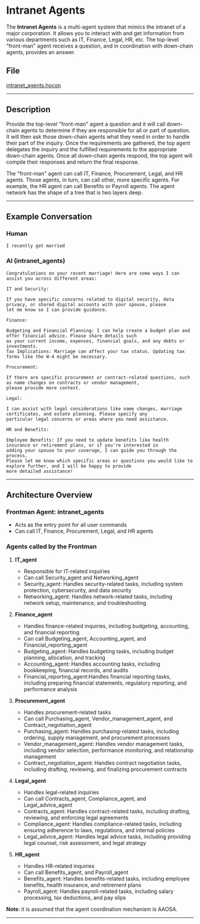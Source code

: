 # Intranet Agents

The **Intranet Agents** is a multi-agent system that mimics the intranet of a major corporation. It allows you to interact
with and get information from various departments such as IT, Finance, Legal, HR, etc. The top-level "front-man" agent
receives a question, and in coordination with down-chain agents, provides an answer.

## File

[intranet_agents.hocon](../../registries/intranet_agents.hocon)

---

## Description

Provide the top-level "front-man" agent a question and it will call down-chain agents to determine if they are responsible
for all or part of question. It will then ask those down-chain agents what they need in order to handle their part of the
inquiry. Once the requirements are gathered, the top agent delegates the inquiry and the fulfilled requirements to the
appropriate down-chain agents. Once all down-chain agents respond, the top agent will compile their responses and return
the final response.

The "front-man" agent can call IT, Finance, Procurement, Legal, and HR agents. Those agents, in turn, can call other,
more specific agents. For example, the HR agent can call Benefits or Payroll agents. The agent network has the shape of
a tree that is two layers deep.

---

## Example Conversation

### Human

```text
I recently got married
```

### AI (intranet_agents)

```text
Congratulations on your recent marriage! Here are some ways I can assist you across different areas:

IT and Security:

If you have specific concerns related to digital security, data privacy, or shared digital accounts with your spouse, please
let me know so I can provide guidance.

Finance:

Budgeting and Financial Planning: I can help create a budget plan and offer financial advice. Please share details such
as your current income, expenses, financial goals, and any debts or investments.
Tax Implications: Marriage can affect your tax status. Updating tax forms like the W-4 might be necessary.

Procurement:

If there are specific procurement or contract-related questions, such as name changes on contracts or vendor management,
please provide more context.

Legal:

I can assist with legal considerations like name changes, marriage certificates, and estate planning. Please specify any
particular legal concerns or areas where you need assistance.

HR and Benefits:

Employee Benefits: If you need to update benefits like health insurance or retirement plans, or if you're interested in
adding your spouse to your coverage, I can guide you through the process.
Please let me know which specific areas or questions you would like to explore further, and I will be happy to provide
more detailed assistance!
```

---

## Architecture Overview

### Frontman Agent: **intranet_agents**

- Acts as the entry point for all user commands
- Can call IT, Finance, Procurement, Legal, and HR agents

### Agents called by the Frontman

1. **IT_agent**
   - Responsible for IT-related inquiries
   - Can call Security_agent and Networking_agent
   - Security_agent: Handles security-related tasks, including system protection, cybersecurity, and data security
   - Networking_agent: Handles network-related tasks, including network setup, maintenance, and troubleshooting

2. **Finance_agent**
   - Handles finance-related inquiries, including budgeting, accounting, and financial reporting
   - Can call Budgeting_agent, Accounting_agent, and Financial_reporting_agent
   - Budgeting_agent: Handles budgeting tasks, including budget planning, allocation, and tracking
   - Accounting_agent: Handles accounting tasks, including bookkeeping, financial records, and audits
   - Financial_reporting_agent:Handles financial reporting tasks, including preparing financial statements, regulatory
   reporting, and performance analysis

3. **Procurement_agent**
   - Handles procurement-related tasks
   - Can call Purchasing_agent, Vendor_management_agent, and Contract_negotiation_agent
   - Purchasing_agent: Handles purchasing-related tasks, including ordering, supply management, and procurement processes
   - Vendor_management_agent: Handles vendor management tasks, including vendor selection, performance monitoring, and
   relationship management
   - Contract_negotiation_agent: Handles contract negotiation tasks, including drafting, reviewing, and finalizing
   procurement contracts

4. **Legal_agent**
   - Handles legal-related inquiries
   - Can call Contracts_agent, Compliance_agent, and Legal_advice_agent
   - Contracts_agent: Handles contract-related tasks, including drafting, reviewing, and enforcing legal agreements
   - Compliance_agent: Handles compliance-related tasks, including ensuring adherence to laws, regulations, and internal
   policies
   - Legal_advice_agent: Handles legal advice tasks, including providing legal counsel, risk assessment, and legal strategy

5. **HR_agent**
   - Handles HR-related inquiries
   - Can call Benefits_agent, and Payroll_agent
   - Benefits_agent: Handles benefits-related tasks, including employee benefits, health insurance, and retirement plans
   - Payroll_agent: Handles payroll-related tasks, including salary processing, tax deductions, and pay slips

**Note**: it is assumed that the agent coordination mechanism is AAOSA.

---
